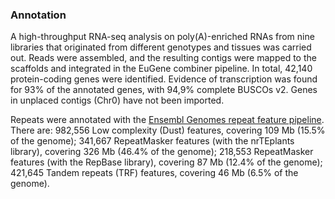 ### Annotation

A high-throughput RNA-seq analysis on poly(A)-enriched RNAs from nine
libraries that originated from different genotypes and tissues was
carried out. Reads were assembled, and the resulting contigs were mapped
to the scaffolds and integrated in the EuGene combiner pipeline. In
total, 42,140 protein-coding genes were identified. Evidence of
transcription was found for 93% of the annotated genes, with 94,9%
complete BUSCOs v2. Genes in unplaced contigs (Chr0) have not been
imported.

Repeats were annotated with the [Ensembl Genomes repeat feature pipeline](http://ensemblgenomes.org/info/data/repeat_features). There are: 982,556 Low complexity (Dust) features, covering 109 Mb (15.5% of the genome); 341,667 RepeatMasker features (with the nrTEplants library), covering 326 Mb (46.4% of the genome); 218,553 RepeatMasker features (with the RepBase library), covering 87 Mb (12.4% of the genome); 421,645 Tandem repeats (TRF) features, covering 46 Mb (6.5% of the genome).